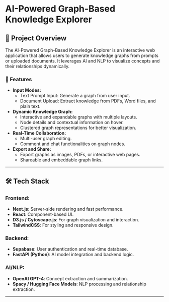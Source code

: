 # AI-Powered Graph-Based Knowledge Explorer

## 🚀 Project Overview
The AI-Powered Graph-Based Knowledge Explorer is an interactive web application that allows users to generate knowledge graphs from prompts or uploaded documents. It leverages AI and NLP to visualize concepts and their relationships dynamically.

### 🌟 Features
- **Input Modes:**
  - Text Prompt Input: Generate a graph from user input.
  - Document Upload: Extract knowledge from PDFs, Word files, and plain text.
- **Dynamic Knowledge Graph:**
  - Interactive and expandable graphs with multiple layouts.
  - Node details and contextual information on hover.
  - Clustered graph representations for better visualization.
- **Real-Time Collaboration:**
  - Multi-user graph editing.
  - Comment and chat functionalities on graph nodes.
- **Export and Share:**
  - Export graphs as images, PDFs, or interactive web pages.
  - Shareable and embeddable graph links.

---

## 🛠️ Tech Stack

### Frontend:
- **Next.js**: Server-side rendering and fast performance.
- **React**: Component-based UI.
- **D3.js / Cytoscape.js**: For graph visualization and interaction.
- **TailwindCSS**: For styling and responsive design.

### Backend:
- **Supabase**: User authentication and real-time database.
- **FastAPI (Python)**: AI model integration and backend logic.

### AI/NLP:
- **OpenAI GPT-4**: Concept extraction and summarization.
- **Spacy / Hugging Face Models**: NLP processing and relationship extraction.

---


